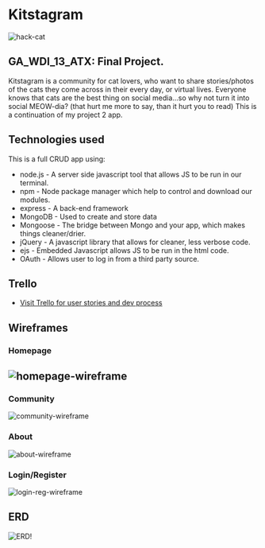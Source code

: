 # Kitstagram
![hack-cat](https://media.giphy.com/media/uzglgIsyY1Cgg/giphy.gif)
## GA_WDI_13_ATX: Final Project.
Kitstagram is a community for cat lovers, who want to share stories/photos of the cats they come across in their every day, or virtual lives. Everyone knows that cats are the best thing on social media...so why not turn it into social MEOW-dia? (that hurt me more to say, than it hurt you to read)
This is a continuation of my project 2 app.

##  Technologies used
This is a full CRUD app using:
-  node.js - A server side javascript tool that allows JS to be run in our terminal.
-  npm - Node package manager which help to control and download our modules.
-  express - A back-end framework
-  MongoDB - Used to create and store data
-  Mongoose - The bridge between Mongo  and your app, which makes things cleaner/drier.
-  jQuery - A javascript library that allows for cleaner, less verbose code.
-  ejs - Embedded Javascript allows JS to be run in the html code.
-  OAuth - Allows user to log in from a third party source.


## Trello
-  [Visit Trello for user stories and dev process](https://trello.com/b/DBb6vqEC/unit2-project2-cat-app)

##  Wireframes
###  Homepage
![homepage-wireframe](kitty-back/public/images/wireframe/HOME-PAGE.png)
--------------------------------------------------------------------------
### Community
![community-wireframe](kitty-back/public/images/wireframe/COMMUNITY.png)
### About
![about-wireframe](kitty-back/public/images/wireframe/ABOUT.png)
### Login/Register
![login-reg-wireframe](kitty-back/public/images/wireframe/LOGIN-REG.png)

##  ERD
![ERD!](kitty-back/public/images/wireframe/ERD.png)
